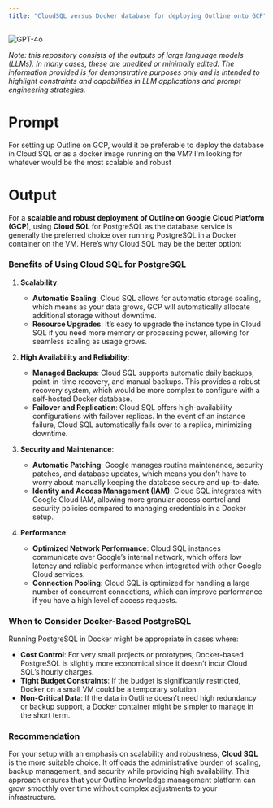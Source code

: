 ```yaml
---
title: "CloudSQL versus Docker database for deploying Outline onto GCP"
---
```

![GPT-4o](https://img.shields.io/badge/GPT--4o-3333FF?style=for-the-badge&logo=openai&logoColor=white)



*Note: this repository consists of the outputs of large language models (LLMs). In many cases, these are unedited or minimally edited. The information provided is for demonstrative purposes only and is intended to highlight constraints and capabilities in LLM applications and prompt engineering strategies.*


# Prompt

For setting up Outline on GCP, would it be preferable to deploy the database in Cloud SQL or as a docker image running on the VM? I'm looking for whatever would be the most scalable and robust

# Output

For a **scalable and robust deployment of Outline on Google Cloud Platform (GCP)**, using **Cloud SQL** for PostgreSQL as the database service is generally the preferred choice over running PostgreSQL in a Docker container on the VM. Here’s why Cloud SQL may be the better option:

### Benefits of Using Cloud SQL for PostgreSQL

1. **Scalability**:
   - **Automatic Scaling**: Cloud SQL allows for automatic storage scaling, which means as your data grows, GCP will automatically allocate additional storage without downtime.
   - **Resource Upgrades**: It’s easy to upgrade the instance type in Cloud SQL if you need more memory or processing power, allowing for seamless scaling as usage grows.

2. **High Availability and Reliability**:
   - **Managed Backups**: Cloud SQL supports automatic daily backups, point-in-time recovery, and manual backups. This provides a robust recovery system, which would be more complex to configure with a self-hosted Docker database.
   - **Failover and Replication**: Cloud SQL offers high-availability configurations with failover replicas. In the event of an instance failure, Cloud SQL automatically fails over to a replica, minimizing downtime.

3. **Security and Maintenance**:
   - **Automatic Patching**: Google manages routine maintenance, security patches, and database updates, which means you don’t have to worry about manually keeping the database secure and up-to-date.
   - **Identity and Access Management (IAM)**: Cloud SQL integrates with Google Cloud IAM, allowing more granular access control and security policies compared to managing credentials in a Docker setup.

4. **Performance**:
   - **Optimized Network Performance**: Cloud SQL instances communicate over Google’s internal network, which offers low latency and reliable performance when integrated with other Google Cloud services.
   - **Connection Pooling**: Cloud SQL is optimized for handling a large number of concurrent connections, which can improve performance if you have a high level of access requests.

### When to Consider Docker-Based PostgreSQL

Running PostgreSQL in Docker might be appropriate in cases where:
- **Cost Control**: For very small projects or prototypes, Docker-based PostgreSQL is slightly more economical since it doesn’t incur Cloud SQL’s hourly charges.
- **Tight Budget Constraints**: If the budget is significantly restricted, Docker on a small VM could be a temporary solution.
- **Non-Critical Data**: If the data in Outline doesn’t need high redundancy or backup support, a Docker container might be simpler to manage in the short term.

### Recommendation
For your setup with an emphasis on scalability and robustness, **Cloud SQL** is the more suitable choice. It offloads the administrative burden of scaling, backup management, and security while providing high availability. This approach ensures that your Outline knowledge management platform can grow smoothly over time without complex adjustments to your infrastructure.